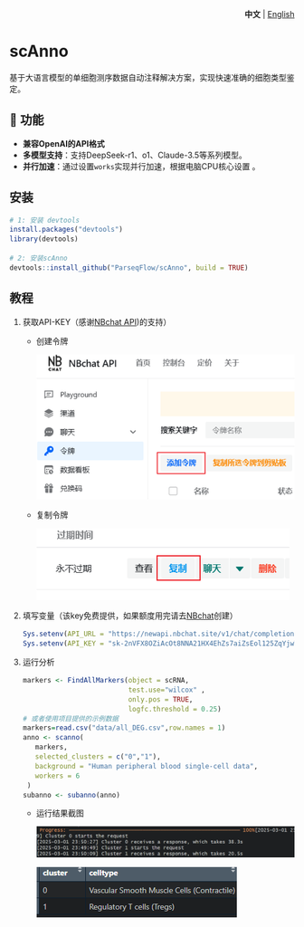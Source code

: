 <p align="right">
   <strong>中文</strong> | <a href="./README.md">English</a>
</p>

# scAnno 

基于大语言模型的单细胞测序数据自动注释解决方案，实现快速准确的细胞类型鉴定。

## 🧬 功能

-  **兼容OpenAI的API格式**
-  **多模型支持**：支持DeepSeek-r1、o1、Claude-3.5等系列模型。
- **并行加速**：通过设置`works`实现并行加速，根据电脑CPU核心设置  。



## 安装

```R
# 1: 安装 devtools
install.packages("devtools")
library(devtools)

# 2: 安装scAnno
devtools::install_github("ParseqFlow/scAnno", build = TRUE)
```



## 教程

1. 获取API-KEY（感谢[NBchat API](https://newapi.nbchat.site/))的支持）

   - 创建令牌

     ![image-20250301233047496](https://github.com/ParseqFlow/scAnno/blob/main/docs/images/image-20250301233047496.png)

   - 复制令牌

     ![image-20250301234049903](https://github.com/ParseqFlow/scAnno/blob/main/docs/images/image-20250301234049903.png)

2. 填写变量（该key免费提供，如果额度用完请去[NBchat](https://newapi.nbchat.site/)创建）

   ``` R
   Sys.setenv(API_URL = "https://newapi.nbchat.site/v1/chat/completions")
   Sys.setenv(API_KEY = "sk-2nVFX8OZiAcOt8NNA21HX4EhZs7aiZsEol125ZqYjwT3E8zo") 
   ```

3. 运行分析

   ``` R
   markers <- FindAllMarkers(object = scRNA,
                             test.use="wilcox" ,
                             only.pos = TRUE,
                             logfc.threshold = 0.25)  
   # 或者使用项目提供的示例数据
   markers=read.csv("data/all_DEG.csv",row.names = 1)
   anno <- scanno(
      markers,
      selected_clusters = c("0","1"),
      background = "Human peripheral blood single-cell data",
      workers = 6
    )
   subanno <- subanno(anno)
   ```

   - 运行结果截图

     ![image-20250301235129439](https://github.com/ParseqFlow/scAnno/blob/main/docs/images/image-20250301235129439.png)

     ![image-20250301235241983](https://github.com/ParseqFlow/scAnno/blob/main/docs/images/image-20250301235241983.png)







